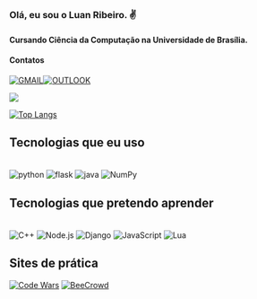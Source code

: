 
### Olá, eu sou o Luan Ribeiro. ✌️
#### Cursando Ciência da Computação na Universidade de Brasília.

#### Contatos

[![GMAIL](https://img.shields.io/badge/Gmail-D14836?style=for-the-badge&logo=gmail&logoColor=white)](mailto:luansantribeiro@gmail.com)[![OUTLOOK](https://img.shields.io/badge/Microsoft_Outlook-0078D4?style=for-the-badge&logo=microsoft-outlook&logoColor=white)](mailto:luansantribeiro@hotmail.com)


![](https://github-readme-stats.vercel.app/api?username=Lopogamer&show_icons=true&theme=dracula)

[![Top Langs](https://github-readme-stats.vercel.app/api/top-langs/?username=lopogamer&layout=compact)](https://github.com/anuraghazra/github-readme-stats)


## Tecnologias que eu uso
<div style="display: inline_block"><br/>
    <img align="center" alt="python" src ="https://img.shields.io/badge/Python-3776AB?style=for-the-badge&logo=python&logoColor=white" />
    <img align="center" alt="flask" src ="https://img.shields.io/badge/Flask-000000?style=for-the-badge&logo=flask&logoColor=white" />
    <img align="center" alt="java" src ="https://img.shields.io/badge/Java-ED8B00?style=for-the-badge&logo=openjdk&logoColor=white" />
    <img align="center" alt="NumPy" src ="https://img.shields.io/badge/numpy-%23013243.svg?style=for-the-badge&logo=numpy&logoColor=white" />

</div>

## Tecnologias que pretendo aprender
<div style="display: inline_block"><br/>
    <img align="center" alt="C++" src ="https://img.shields.io/badge/C%2B%2B-00599C?style=for-the-badge&logo=c%2B%2B&logoColor=white" />
    <img align="center" alt="Node.js" src ="https://img.shields.io/badge/Node.js-43853D?style=for-the-badge&logo=node.js&logoColor=white" />
    <img align="center" alt="Django" src ="https://img.shields.io/badge/Django-092E20?style=for-the-badge&logo=django&logoColor=white" />
    <img align="center" alt="JavaScript" src ="https://img.shields.io/badge/JavaScript-F7DF1E?style=for-the-badge&logo=javascript&logoColor=black" />
    <img align="center" alt="Lua" src ="https://img.shields.io/badge/Lua-2C2D72?style=for-the-badge&logo=lua&logoColor=whit" />
</div>

## Sites de prática
[![Code Wars](https://img.shields.io/badge/Codewars-B1361E?style=for-the-badge&logo=Codewars&logoColor=white)](https://www.codewars.com/users/lopogamer)
[![BeeCrowd](https://img.shields.io/static/v1?label=&message=BeeCrowd&color=ff0&style=for-the-badge)](https://www.beecrowd.com.br/judge/pt/profile/890116)



